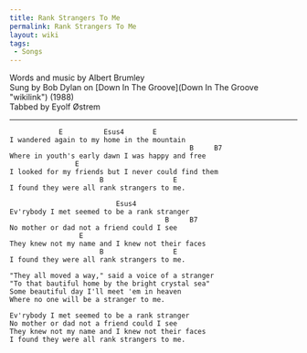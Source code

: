 ```yaml
---
title: Rank Strangers To Me
permalink: Rank Strangers To Me
layout: wiki
tags:
 - Songs
---
```


Words and music by Albert Brumley  
Sung by Bob Dylan on [Down In The Groove](Down In The Groove "wikilink")
(1988)  
Tabbed by Eyolf Østrem

* * * * *

                E          Esus4       E
    I wandered again to my home in the mountain
                                                B     B7
    Where in youth's early dawn I was happy and free
                    E
    I looked for my friends but I never could find them
                          B                 E
    I found they were all rank strangers to me.

                              Esus4
    Ev'rybody I met seemed to be a rank stranger
                                          B     B7
    No mother or dad not a friend could I see
                     E
    They knew not my name and I knew not their faces
                          B                 E
    I found they were all rank strangers to me.

    "They all moved a way," said a voice of a stranger
    "To that bautiful home by the bright crystal sea"
    Some beautiful day I'll meet 'em in heaven
    Where no one will be a stranger to me.

    Ev'rybody I met seemed to be a rank stranger
    No mother or dad not a friend could I see
    They knew not my name and I knew not their faces
    I found they were all rank strangers to me.
